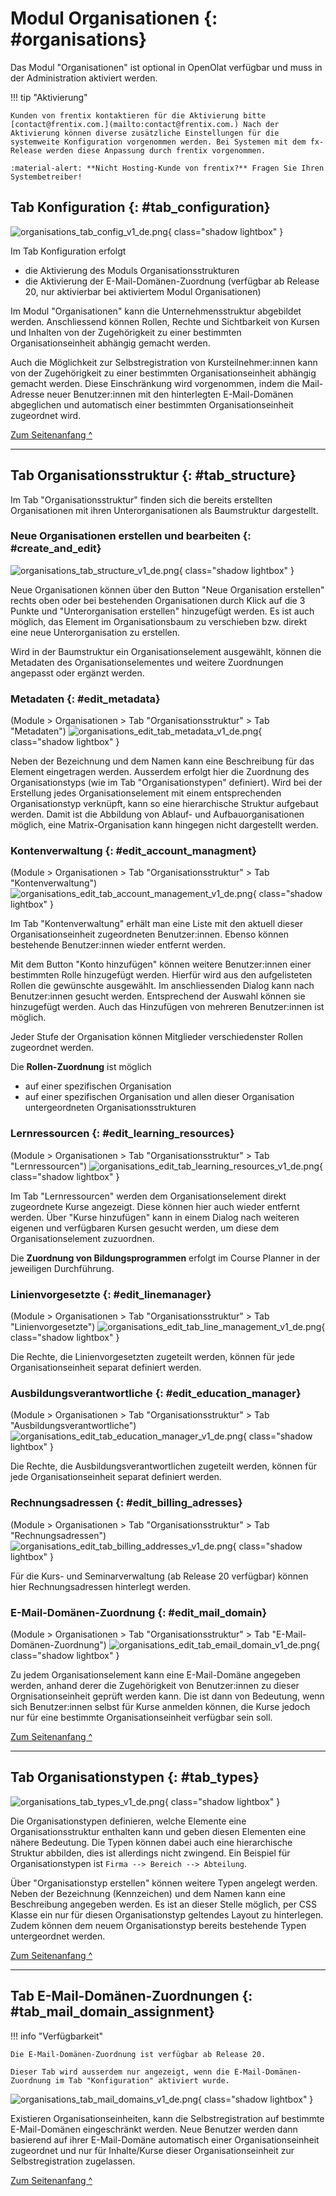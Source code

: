 # Modul Organisationen {: #organisations}


Das Modul "Organisationen" ist optional in OpenOlat verfügbar und muss in der Administration aktiviert werden. 

!!! tip "Aktivierung"
	
	Kunden von frentix kontaktieren für die Aktivierung bitte [contact@frentix.com.](mailto:contact@frentix.com.) Nach der Aktivierung können diverse zusätzliche Einstellungen für die systemweite Konfiguration vorgenommen werden. Bei Systemen mit dem fx-Release werden diese Anpassung durch frentix vorgenommen.  
	
	:material-alert: **Nicht Hosting-Kunde von frentix?** Fragen Sie Ihren Systembetreiber!
	


## Tab Konfiguration {: #tab_configuration}

![organisations_tab_config_v1_de.png](assets/organisations_tab_config_v1_de.png){ class="shadow lightbox" }

Im Tab Konfiguration erfolgt

* die Aktivierung des Moduls Organisationsstrukturen
* die Aktivierung der E-Mail-Domänen-Zuordnung (verfügbar ab Release 20, nur aktivierbar bei aktiviertem Modul Organisationen)

Im Modul "Organisationen" kann die Unternehmensstruktur abgebildet werden. Anschliessend können Rollen, Rechte und Sichtbarkeit von Kursen und Inhalten von der Zugehörigkeit zu einer bestimmten Organisationseinheit abhängig gemacht werden.

Auch die Möglichkeit zur Selbstregistration von Kursteilnehmer:innen kann von der Zugehörigkeit zu einer bestimmten Organisationseinheit abhängig gemacht werden. Diese Einschränkung wird vorgenommen, indem die Mail-Adresse neuer Benutzer:innen mit den hinterlegten E-Mail-Domänen abgeglichen und automatisch einer bestimmten Organisationseinheit zugeordnet wird.


[Zum Seitenanfang ^](#organisations)

---

## Tab Organisationsstruktur {: #tab_structure}

Im Tab "Organisationsstruktur" finden sich die bereits erstellten Organisationen mit ihren Unterorganisationen als Baumstruktur dargestellt.

### Neue Organisationen erstellen und bearbeiten {: #create_and_edit}

![organisations_tab_structure_v1_de.png](assets/organisations_tab_structure_v1_de.png){ class="shadow lightbox" }

Neue Organisationen können über den Button "Neue Organisation erstellen" rechts oben oder bei bestehenden Organisationen durch Klick auf die 3 Punkte und "Unterorganisation erstellen" hinzugefügt werden.  Es ist auch möglich, das Element im Organisationsbaum zu verschieben bzw. direkt eine neue Unterorganisation zu erstellen.

Wird in der Baumstruktur ein Organisationselement ausgewählt, können die Metadaten des Organisationselementes und weitere Zuordnungen angepasst oder ergänzt werden. 


### Metadaten {: #edit_metadata}

(Module > Organisationen > Tab "Organisationsstruktur" > Tab "Metadaten")
![organisations_edit_tab_metadata_v1_de.png](assets/organisations_edit_tab_metadata_v1_de.png){ class="shadow lightbox" }

Neben der Bezeichnung und dem Namen kann eine Beschreibung für das Element eingetragen werden.
Ausserdem erfolgt hier die Zuordnung des Organisationstyps (wie im Tab "Organisationstypen" definiert).
Wird bei der Erstellung jedes Organisationselement mit einem entsprechenden Organisationstyp verknüpft, kann so eine hierarchische Struktur aufgebaut werden. Damit ist die Abbildung von Ablauf- und Aufbauorganisationen möglich, eine Matrix-Organisation kann hingegen nicht dargestellt werden.



### Kontenverwaltung {: #edit_account_managment}

(Module > Organisationen > Tab "Organisationsstruktur" > Tab "Kontenverwaltung")
![organisations_edit_tab_account_management_v1_de.png](assets/organisations_edit_tab_account_management_v1_de.png){ class="shadow lightbox" }

Im Tab "Kontenverwaltung" erhält man eine Liste mit den aktuell dieser Organisationseinheit zugeordneten Benutzer:innen. Ebenso können bestehende Benutzer:innen wieder entfernt werden.

Mit dem Button "Konto hinzufügen" können weitere Benutzer:innen einer bestimmten Rolle hinzugefügt werden. Hierfür wird aus den aufgelisteten Rollen die gewünschte ausgewählt. Im anschliessenden Dialog kann nach Benutzer:innen gesucht werden.  Entsprechend der Auswahl können sie hinzugefügt werden. Auch das Hinzufügen von mehreren Benutzer:innen ist möglich.

Jeder Stufe der Organisation können Mitglieder verschiedenster Rollen zugeordnet werden. 

Die **Rollen-Zuordnung** ist möglich

  * auf einer spezifischen Organisation
  * auf einer spezifischen Organisation und allen dieser Organisation untergeordneten Organisationsstrukturen



### Lernressourcen {: #edit_learning_resources}

(Module > Organisationen > Tab "Organisationsstruktur" > Tab "Lernressourcen")
![organisations_edit_tab_learning_resources_v1_de.png](assets/organisations_edit_tab_learning_resources_v1_de.png){ class="shadow lightbox" }

Im Tab "Lernressourcen" werden dem Organisationselement direkt zugeordnete Kurse angezeigt. Diese können hier auch wieder entfernt werden. Über "Kurse hinzufügen" kann in einem Dialog nach weiteren eigenen und verfügbaren Kursen gesucht werden, um diese dem Organisationselement zuzuordnen.

Die **Zuordnung von Bildungsprogrammen** erfolgt im Course Planner in der jeweiligen Durchführung.


### Linienvorgesetzte {: #edit_linemanager}

(Module > Organisationen > Tab "Organisationsstruktur" > Tab "Linienvorgesetzte")
![organisations_edit_tab_line_management_v1_de.png](assets/organisations_edit_tab_line_management_v1_de.png){ class="shadow lightbox" }

Die Rechte, die Linienvorgesetzten zugeteilt werden, können für jede Organisationseinheit separat definiert werden. 


### Ausbildungsverantwortliche {: #edit_education_manager}

(Module > Organisationen > Tab "Organisationsstruktur" > Tab "Ausbildungsverantwortliche")
![organisations_edit_tab_education_manager_v1_de.png](assets/organisations_edit_tab_education_manager_v1_de.png){ class="shadow lightbox" }

Die Rechte, die Ausbildungsverantwortlichen zugeteilt werden, können für jede Organisationseinheit separat definiert werden. 


### Rechnungsadressen {: #edit_billing_adresses}

(Module > Organisationen > Tab "Organisationsstruktur" > Tab "Rechnungsadressen")
![organisations_edit_tab_billing_addresses_v1_de.png](assets/organisations_edit_tab_billing_addresses_v1_de.png){ class="shadow lightbox" }

Für die Kurs- und Seminarverwaltung (ab Release 20 verfügbar) können hier Rechnungsadressen hinterlegt werden.


### E-Mail-Domänen-Zuordnung {: #edit_mail_domain}

(Module > Organisationen > Tab "Organisationsstruktur" > Tab "E-Mail-Domänen-Zuordnung")
![organisations_edit_tab_email_domain_v1_de.png](assets/organisations_edit_tab_email_domain_v1_de.png){ class="shadow lightbox" }

Zu jedem Organisationselement kann eine E-Mail-Domäne angegeben werden, anhand derer die Zugehörigkeit von Benutzer:innen zu dieser Orgnisationseinheit geprüft werden kann. Die ist dann von Bedeutung, wenn sich Benutzer:innen selbst für Kurse anmelden können, die Kurse jedoch nur für eine bestimmte Organisationseinheit verfügbar sein soll. 

[Zum Seitenanfang ^](#organisations)

---

## Tab Organisationstypen {: #tab_types}

![organisations_tab_types_v1_de.png](assets/organisations_tab_types_v1_de.png){ class="shadow lightbox" }

Die Organisationstypen definieren, welche Elemente eine Organisationsstruktur enthalten kann und geben diesen Elementen eine nähere Bedeutung. Die Typen können dabei auch eine hierarchische Struktur abbilden, dies ist allerdings nicht zwingend. Ein Beispiel für Organisationstypen ist `Firma --> Bereich --> Abteilung`.

Über "Organisationstyp erstellen" können weitere Typen angelegt werden. Neben der Bezeichnung (Kennzeichen) und dem Namen kann eine Beschreibung angegeben werden. Es ist an dieser Stelle möglich, per CSS Klasse ein nur für diesen Organisationstyp geltendes Layout zu hinterlegen. Zudem können dem neuem Organisationstyp bereits bestehende Typen untergeordnet werden.


[Zum Seitenanfang ^](#organisations)

---

## Tab E-Mail-Domänen-Zuordnungen {: #tab_mail_domain_assignment}

!!! info "Verfügbarkeit"

	Die E-Mail-Domänen-Zuordnung ist verfügbar ab Release 20.
	
	Dieser Tab wird ausserdem nur angezeigt, wenn die E-Mail-Domänen-Zuordnung im Tab "Konfiguration" aktiviert wurde.

![organisations_tab_mail_domains_v1_de.png](assets/organisations_tab_mail_domains_v1_de.png){ class="shadow lightbox" }

Existieren Organisationseinheiten, kann die Selbstregistration auf bestimmte E-Mail-Domänen eingeschränkt werden. Neue Benutzer werden dann basierend auf ihrer E-Mail-Domäne automatisch einer Organisationseinheit zugeordnet und nur für Inhalte/Kurse dieser Organisationseinheit zur Selbstregistration zugelassen.

[Zum Seitenanfang ^](#organisations)